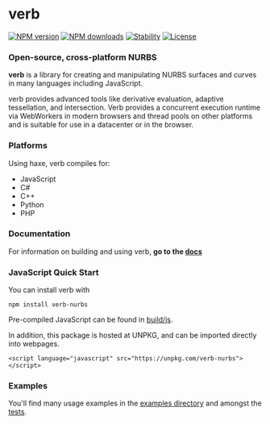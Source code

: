 # verb

[![NPM version](https://badge.fury.io/js/verb-nurbs.svg)](https://badge.fury.io/js/verb-nurbs)
[![NPM downloads](https://www.npmjs.com/package/verb-nurbs)](https://www.npmjs.com/package/verb-nurbs)
[![Stability](https://img.shields.io/badge/stability-stable-success)](https://github.com/emersion/stability-badges#stable)
[![License](https://img.shields.io/github/license/pboyer/verb)](https://github.com/pboyer/verb/blob/master/LICENSE)

### Open-source, cross-platform NURBS

<strong>verb</strong> is a library for creating and manipulating NURBS surfaces and curves in many languages including JavaScript.

verb provides advanced tools like derivative evaluation, adaptive tessellation, and intersection.  Verb provides a concurrent execution runtime via WebWorkers in modern browsers and thread pools on other platforms and is suitable for use in a datacenter or in the browser.

### Platforms

Using haxe, verb compiles for:

* JavaScript
* C#
* C++
* Python
* PHP

### Documentation

For information on building and using verb, **go to the [docs](http://verbnurbs.com/docs)**

### JavaScript Quick Start

You can install verb with

    npm install verb-nurbs
    
Pre-compiled JavaScript can be found in [build/js](https://github.com/pboyer/verb/blob/master/build/js).

In addition, this package is hosted at UNPKG, and can be imported directly into webpages.
```
<script language="javascript" src="https://unpkg.com/verb-nurbs"></script>
```

### Examples

You'll find many usage examples in the [examples directory](https://github.com/pboyer/verb/blob/master/examples) and amongst the [tests](https://github.com/pboyer/verb/tree/master/test).

